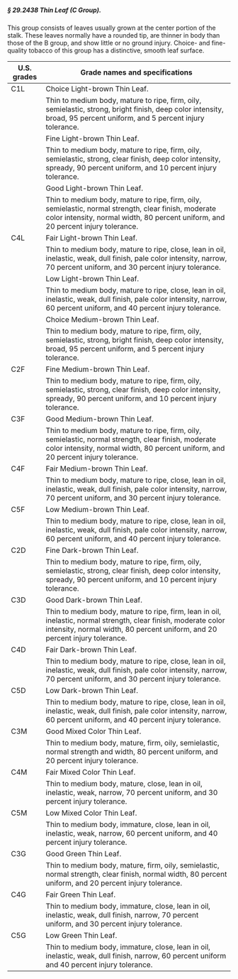 ##### § 29.2438 Thin Leaf (C Group). #####

This group consists of leaves usually grown at the center portion of the stalk. These leaves normally have a rounded tip, are thinner in body than those of the B group, and show little or no ground injury. Choice- and fine-quality tobacco of this group has a distinctive, smooth leaf surface.

|U.S. grades|                                                                                Grade names and specifications                                                                                 |
|-----------|-----------------------------------------------------------------------------------------------------------------------------------------------------------------------------------------------|
|    C1L    |                                                                                 Choice Light-brown Thin Leaf.                                                                                 |
|           |             Thin to medium body, mature to ripe, firm, oily, semielastic, strong, bright finish, deep color intensity, broad, 95 percent uniform, and 5 percent injury tolerance.             |
|           |                                                                                  Fine Light-brown Thin Leaf.                                                                                  |
|           |            Thin to medium body, mature to ripe, firm, oily, semielastic, strong, clear finish, deep color intensity, spready, 90 percent uniform, and 10 percent injury tolerance.            |
|           |                                                                                  Good Light-brown Thin Leaf.                                                                                  |
|           |   Thin to medium body, mature to ripe, firm, oily, semielastic, normal strength, clear finish, moderate color intensity, normal width, 80 percent uniform, and 20 percent injury tolerance.   |
|    C4L    |                                                                                  Fair Light-brown Thin Leaf.                                                                                  |
|           |           Thin to medium body, mature to ripe, close, lean in oil, inelastic, weak, dull finish, pale color intensity, narrow, 70 percent uniform, and 30 percent injury tolerance.           |
|           |                                                                                  Low Light-brown Thin Leaf.                                                                                   |
|           |           Thin to medium body, mature to ripe, close, lean in oil, inelastic, weak, dull finish, pale color intensity, narrow, 60 percent uniform, and 40 percent injury tolerance.           |
|           |                                                                                Choice Medium-brown Thin Leaf.                                                                                 |
|           |             Thin to medium body, mature to ripe, firm, oily, semielastic, strong, bright finish, deep color intensity, broad, 95 percent uniform, and 5 percent injury tolerance.             |
|    C2F    |                                                                                 Fine Medium-brown Thin Leaf.                                                                                  |
|           |            Thin to medium body, mature to ripe, firm, oily, semielastic, strong, clear finish, deep color intensity, spready, 90 percent uniform, and 10 percent injury tolerance.            |
|    C3F    |                                                                                 Good Medium-brown Thin Leaf.                                                                                  |
|           |   Thin to medium body, mature to ripe, firm, oily, semielastic, normal strength, clear finish, moderate color intensity, normal width, 80 percent uniform, and 20 percent injury tolerance.   |
|    C4F    |                                                                                 Fair Medium-brown Thin Leaf.                                                                                  |
|           |           Thin to medium body, mature to ripe, close, lean in oil, inelastic, weak, dull finish, pale color intensity, narrow, 70 percent uniform, and 30 percent injury tolerance.           |
|    C5F    |                                                                                  Low Medium-brown Thin Leaf.                                                                                  |
|           |           Thin to medium body, mature to ripe, close, lean in oil, inelastic, weak, dull finish, pale color intensity, narrow, 60 percent uniform, and 40 percent injury tolerance.           |
|    C2D    |                                                                                  Fine Dark-brown Thin Leaf.                                                                                   |
|           |            Thin to medium body, mature to ripe, firm, oily, semielastic, strong, clear finish, deep color intensity, spready, 90 percent uniform, and 10 percent injury tolerance.            |
|    C3D    |                                                                                  Good Dark-brown Thin Leaf.                                                                                   |
|           | Thin to medium body, mature to ripe, firm, lean in oil, inelastic, normal strength, clear finish, moderate color intensity, normal width, 80 percent uniform, and 20 percent injury tolerance.|
|    C4D    |                                                                                  Fair Dark-brown Thin Leaf.                                                                                   |
|           |           Thin to medium body, mature to ripe, close, lean in oil, inelastic, weak, dull finish, pale color intensity, narrow, 70 percent uniform, and 30 percent injury tolerance.           |
|    C5D    |                                                                                   Low Dark-brown Thin Leaf.                                                                                   |
|           |           Thin to medium body, mature to ripe, close, lean in oil, inelastic, weak, dull finish, pale color intensity, narrow, 60 percent uniform, and 40 percent injury tolerance.           |
|    C3M    |                                                                                  Good Mixed Color Thin Leaf.                                                                                  |
|           |                             Thin to medium body, mature, firm, oily, semielastic, normal strength and width, 80 percent uniform, and 20 percent injury tolerance.                             |
|    C4M    |                                                                                  Fair Mixed Color Thin Leaf.                                                                                  |
|           |                                 Thin to medium body, mature, close, lean in oil, inelastic, weak, narrow, 70 percent uniform, and 30 percent injury tolerance.                                |
|    C5M    |                                                                                  Low Mixed Color Thin Leaf.                                                                                   |
|           |                                Thin to medium body, immature, close, lean in oil, inelastic, weak, narrow, 60 percent uniform, and 40 percent injury tolerance.                               |
|    C3G    |                                                                                     Good Green Thin Leaf.                                                                                     |
|           |                    Thin to medium body, mature, firm, oily, semielastic, normal strength, clear finish, normal width, 80 percent uniform, and 20 percent injury tolerance.                    |
|    C4G    |                                                                                     Fair Green Thin Leaf.                                                                                     |
|           |                         Thin to medium body, immature, close, lean in oil, inelastic, weak, dull finish, narrow, 70 percent uniform, and 30 percent injury tolerance.                         |
|    C5G    |                                                                                     Low Green Thin Leaf.                                                                                      |
|           |                          Thin to medium body, immature, close, lean in oil, inelastic, weak, dull finish, narrow, 60 percent uniform and 40 percent injury tolerance.                         |